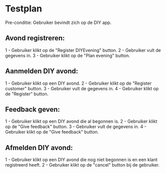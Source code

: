 # Testplan
Pre-conditie: Gebruiker bevindt zich op de DIY app.

## Avond registreren:
1 - Gebruiker klikt op de "Register DIYEvening" button.
2 - Gebruiker vult de gegevens in.
3 - Gebruiker klikt op de "Plan evening" button.

## Aanmelden DIY avond:
1 - Gebruiker klikt op een DIY avond.
2 - Gebruiker klikt op de "Register customer" button.
3 - Gebruiker vult de gegevens in.
4 - Gebruiker klikt op de "Register" button.

## Feedback geven:
1 - Gebruiker klikt op een DIY avond die al begonnen is.
2 - Gebruiker klikt op de "Give feedback" button.
3 - Gebruiker vult de gegevens in.
4 - Gebruiker klikt op de "Give feedback" button.

## Afmelden DIY avond:
1 - Gebruiker klikt op een DIY avond die nog niet begonnen is en een klant registreerd heeft.
2 - Gebruiker klikt op de "cancel" button bij de gebruiker.